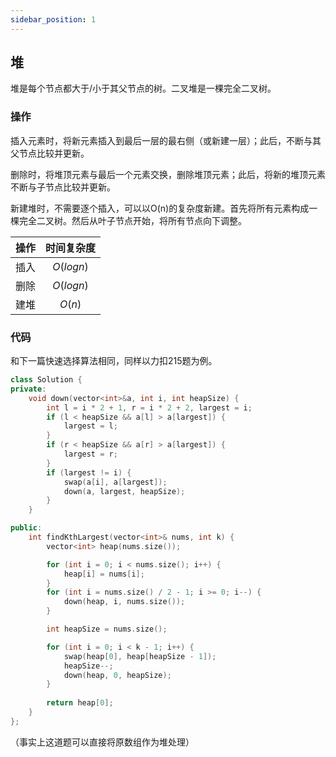 ```yaml
---
sidebar_position: 1
---
```


## 堆

堆是每个节点都大于/小于其父节点的树。二叉堆是一棵完全二叉树。  

### 操作

插入元素时，将新元素插入到最后一层的最右侧（或新建一层）；此后，不断与其父节点比较并更新。

删除时，将堆顶元素与最后一个元素交换，删除堆顶元素；此后，将新的堆顶元素不断与子节点比较并更新。  

新建堆时，不需要逐个插入，可以以O(n)的复杂度新建。首先将所有元素构成一棵完全二叉树。然后从叶子节点开始，将所有节点向下调整。

|操作|时间复杂度|
|:-:|:-:|
|插入|$O(logn)$|
|删除|$O(logn)$|
|建堆|$O(n)$|

### 代码

和下一篇快速选择算法相同，同样以力扣215题为例。  

```C++
class Solution {
private:
    void down(vector<int>&a, int i, int heapSize) {
        int l = i * 2 + 1, r = i * 2 + 2, largest = i;
        if (l < heapSize && a[l] > a[largest]) {
            largest = l;
        }
        if (r < heapSize && a[r] > a[largest]) {
            largest = r;
        }
        if (largest != i) {
            swap(a[i], a[largest]);
            down(a, largest, heapSize);
        }
    }

public:
    int findKthLargest(vector<int>& nums, int k) {
        vector<int> heap(nums.size());

        for (int i = 0; i < nums.size(); i++) {
            heap[i] = nums[i];
        }
        for (int i = nums.size() / 2 - 1; i >= 0; i--) {
            down(heap, i, nums.size());
        }

        int heapSize = nums.size();

        for (int i = 0; i < k - 1; i++) {
            swap(heap[0], heap[heapSize - 1]);
            heapSize--;
            down(heap, 0, heapSize);
        }
        
        return heap[0];
    }
};
```

（事实上这道题可以直接将原数组作为堆处理）